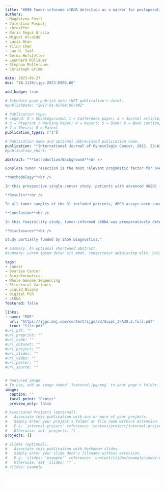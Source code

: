 ```yaml
---
title: "#898 Tumor-informed ctDNA detection as a marker for postoperative residual disease in epithelial ovarian cancer – results of a feasibility study"
authors:
- Magdalena Postl
- Valentina Paspalj
- cbrueffer
- Nuria Segui Gracia
- Miguel Alcaide
- Lucia Oton
- Yilun Chen
- Lao H. Saal
- Gerda Hofstetter
- Leonhard Müllauer
- Stephan Polterauer
- Christoph Grimm

date: 2023-09-27
doi: "10.1136/ijgc-2023-ESGO.60"

add_badge: true

# Schedule page publish date (NOT publication's date).
#publishDate: "2017-01-01T00:00:00Z"

# Publication type.
# Legend: 0 = Uncategorized; 1 = Conference paper; 2 = Journal article;
# 3 = Preprint / Working Paper; 4 = Report; 5 = Book; 6 = Book section;
# 7 = Thesis; 8 = Patent
publication_types: ["1"]

# Publication name and optional abbreviated publication name.
publication: "*International Journal of Gynecologic Cancer, 2023. 33:A38-A39*"
#publication_short: ""

abstract: "**Introduction/Background**<br />

Complete tumor resection is the most relevant prognostic factor for overall survival in high grade serous ovarian cancer (HGSOC) patients. The current standard for classification of postoperative residual disease is surgeon's subjective evaluation at the end of surgery. Thus, a reliable objective predictive marker is currently missing.<br />

**Methodology**<br />

In this prospective single-center study, patients with advanced HGSOC (≥ FIGO IIIA1), who underwent surgery between July 2021 and December 2022, were included. Tumor tissue from multiple intraperitoneal locations was obtained intraoperatively and blood samples were collected preoperatively, at day 2 and 10 postoperatively. Low-coverage whole genome sequencing (WGS) was used to identify structural variants (SV), single nucleotide variants (SNVs) and insertion deletions (InDels) in tumor tissue in order to develop personalized digital PCR (dPCR) fingerprint assays.<br />

**Results**<br />

In all tumor samples of the 31 included patients, dPCR assays were successfully developed and validated, with a median of 5 biomarkers (SVs and SNVs) per patient. For each patient, an individual SV profile could be established, which remained largely constant throughout multiple tumor localizations of each patient. 30/31 (97%) patients had circulating tumor DNA (ctDNA) detected at baseline before surgery at levels ranging from 0.0005% to 31% variant allele frequency. ctDNA was persistently detected in all patients with macroscopic tumor residuals. A significant decrease in ctDNA was observed in 15/20 (75%) patients with advanced HGSOC and in 6/6 (100%) patients with stage IIIA1-IIIB disease, who had macroscopic complete resection. In 8/20 (40%) patients with complete resection, ctDNA decreased below the detection limit.<br />

**Conclusion**<br />

In this feasibility study, tumor-informed ctDNA was preoperatively detectable in 97% participants. In patients with multiple tumor biopsies, the fingerprint was consistent for all tumor locations. A decrease in ctDNA detection correlated with complete tumor resection.<br />

**Disclosures**<br />

Study partially funded by SAGA Diagnostics."

# Summary. An optional shortened abstract.
#summary: Lorem ipsum dolor sit amet, consectetur adipiscing elit. Duis posuere tellus ac convallis placerat. Proin tincidunt magna sed ex sollicitudin condimentum.

tags:
- Cancer
- Ovarian Cancer
- Bioinformatics
- Whole Genome Sequencing
- Structural Variants
- Liquid Biopsy
- Digital PCR
- ctDNA
featured: false

links:
- name: "PDF"
  url: "https://ijgc.bmj.com/content/ijgc/33/Suppl_3/A38.2.full.pdf"
  icon: "file-pdf"
#url_pdf: ""
#url_preprint: ""
#url_code: ""
#url_dataset: ""
#url_project: ""
#url_slides: ""
#url_video: ""
#url_poster: ""
#url_source: ""


# Featured image
# To use, add an image named `featured.jpg/png` to your page's folder. 
image:
  caption: ''
  focal_point: "Center"
  preview_only: false

# Associated Projects (optional).
#   Associate this publication with one or more of your projects.
#   Simply enter your project's folder or file name without extension.
#   E.g. `internal-project` references `content/project/internal-project/index.md`.
#   Otherwise, set `projects: []`.
projects: []

# Slides (optional).
#   Associate this publication with Markdown slides.
#   Simply enter your slide deck's filename without extension.
#   E.g. `slides: "example"` references `content/slides/example/index.md`.
#   Otherwise, set `slides: ""`.
# slides: example
---
```


<html>
  <style>
    section {
        background: white;
        color: black;
        border-radius: 1em;
        padding: 1em;
        left: 50% }
    #inner {
        display: inline-block;
        display: flex;
        align-items: center;
        justify-content: center }
  </style>
  <section>
    <div id="inner">
      <script type='text/javascript' src='https://d1bxh8uas1mnw7.cloudfront.net/assets/embed.js'></script>
        <span style="float:left";
          class="__dimensions_badge_embed__"
          data-doi="10.1136/ijgc-2023-ESGO.60"
          data-hide-zero-citations="true"
          data-legend="always">
        </span>
      <script async src="https://badge.dimensions.ai/badge.js" charset="utf-8"></script>
        <div style="float:right";
          data-link-target="_blank"
          data-badge-details="right"
          data-badge-type="medium-donut"
          data-doi="10.1136/ijgc-2023-ESGO.60"
          data-condensed="true"
          data-hide-no-mentions="true"
          class="altmetric-embed">
        </div>
    </div>
  </section>
